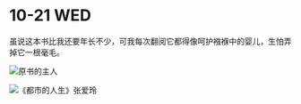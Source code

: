 # 10-21 WED

虽说这本书比我还要年长不少，可我每次翻阅它都得像呵护襁褓中的婴儿，生怕弄掉它一根毫毛。

![原书的主人](../../.gitbook/assets/IMG\_5563.jpeg)

![《都市的人生》张爱玲](../../.gitbook/assets/IMG\_5559.jpeg)

